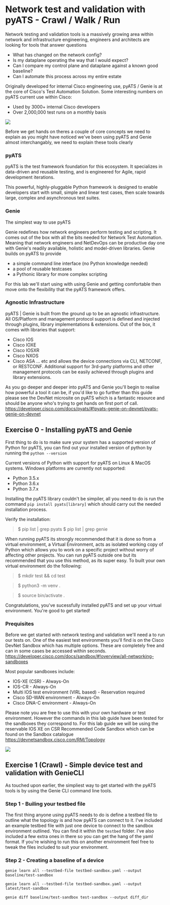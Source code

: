 # Network test and validation with pyATS - Crawl / Walk / Run

Network testing and validation tools is a massively growing area within network and infrastructure engineering, engineers and architects are looking for tools that answer questions 

- What has changed on the network config?
- Is my dataplane operating the way that I would expect?
- Can I compare my control plane and dataplane against a known good baseline?
- Can I automate this process across my entire estate

Originally developed for internal Cisco engineering use, pyATS / Genie is at the core of Cisco's Test Automation Solution. Some interesting numbers on pyATS current use within Cisco:

- Used by 3000+ internal Cisco developers
- Over 2,000,000 test runs on a monthly basis

![](https://pubhub.devnetcloud.com/media/pyats-genie-docs/docs/imgs/layers.png#developer.cisco.com)

Before we get hands on theres a couple of core concepts we need to explain as you might have noticed we've been using pyATS and Genie almost interchangably, we need to explain these tools clearly

### pyATS

pyATS is the test framework foundation for this ecosystem. It specializes in data-driven and reusable testing, and is engineered for Agile, rapid development iterations.

This powerful, highly-pluggable Python framework is designed to enable developers start with small, simple and linear test cases, then scale towards large, complex and asynchronous test suites.

### Genie

The simplest way to use pyATS

Genie redefines how network engineers perform testing and scripting. It comes out of the box with all the bits needed for Network Test Automation. Meaning that network engineers and NetDevOps can be productive day one with Genie's readily available, holistic and model-driven libraries.
Genie builds on pyATS to provide
- a simple command line interface (no Python knowledge needed)
- a pool of reusable testcases
- a Pythonic library for more complex scripting

For this lab we'll start using with using Genie and getting comfortable then move onto the flexibility that the pyATS framework offers.

### Agnostic Infrastructure

pyATS | Genie is built from the ground up to be an agnostic infrastructure. All OS/Platform and management protocol support is defined and injected through plugins, library implementations & extensions.
Out of the box, it comes with libraries that support:

- Cisco IOS
- Cisco IOXE
- Cisco IOSXR
- Cisco NXOS
- Cisco ASA
... etc
and allows the device connections via CLI, NETCONF, or RESTCONF.
Additional support for 3rd-party platforms and other management protocols can be easily achieved through plugins and library extensions.

As you go deeper and deeper into pyATS and Genie you'll begin to realise how powerful a tool it can be, if you'd like to go further than this guide please see the DevNet microsite on pyATS which is a fantastic resource and should be anyone who's trying to get hands on first port of call. https://developer.cisco.com/docs/pyats/#!pyats-genie-on-devnet/pyats-genie-on-devnet

## Exercise 0 - Installing pyATS and Genie

First thing to do is to make sure your system has a supported version of Python for pyATS, you can find out your installed version of python by running the `python --version`

Current versions of Python with support for pyATS on Linux & MacOS systems. Windows platforms are currently not supported:

- Python 3.5.x
- Python 3.6.x
- Python 3.7.x

Installing the pyATS library couldn't be simpiler, all you need to do is run the command `pip install pyats[library]` which should carry out the needed installation process.

Verify the installation:

> $ pip list | grep pyats
> $ pip list | grep genie 

When running pyATS its strongly recommended that it is done so from a virtual environment, a Virtual Environment, acts as isolated working copy of Python which allows you to work on a specific project without worry of affecting other projects. You can run pyATS outside one but its recommended that you use this method, as its super easy. To built your own virtual environment do the following:

> $ mkdir test && cd test

> $ python3 -m venv .

> $ source bin/activate .

Congratulations, you've sucessfully installed pyATS and set up your virtual environment. You're good to get started!

### Prequisites

Before we get started with network testing and validation we'll need a to run our tests on. One of the easiest test environments you'll find is on the Cisco DevNet Sandbox which has multiple options. These are completely free and can in some cases be accessed within seconds. https://developer.cisco.com/docs/sandbox/#!overview/all-networking-sandboxes

Most popular sandboxes include:

- IOS-XE (CSR) - Always-On
- IOS-CR - Always-On
- Multi IOS test environment (VIRL based) - Reservation required
- Cisco SD-WAN environment - Always-On
- Cisco DNA-C environment - Always-On

Please note you are free to use this with your own hardware or test environment. However the commands in this lab guide have been tested for the sandboxes they correspond to. For this lab guide we will be using the reservable IOS XE on CSR Recommended Code Sandbox which can be found on the Sandbox catalogue https://devnetsandbox.cisco.com/RM/Topology

![](https://github.com/sttrayno/Ansible-Lab-Guide/blob/master/images/sandbox-screen.png)

## Exercise 1 (Crawl) - Simple device test and validation with GenieCLI

As touched upon earlier, the simpliest way to get started with the pyATS tools is by using the Genie CLI command line tools.

### Step 1 - Builing your testbed file

The first thing anyone using pyATS needs to do is define a testbed file to outline what the topology is and how pyATS can connect to it. I've included an example testbed file with just one device to connect to the sandbox environment outlined. You can find it within the `testbed` folder. I've also included a few extra ones in there so you can get the hang of the yaml format. If you're wishing to run this on another environment feel free to tweak the files included to suit your environment.

### Step 2 - Creating a baseline of a device

`genie learn all --testbed-file testbed-sandbox.yaml --output baseline/test-sandbox`

`genie learn all --testbed-file testbed-sandbox.yaml --output latest/test-sandbox`

`genie diff baseline/test-sandbox test-sandbox --output diff_dir`


